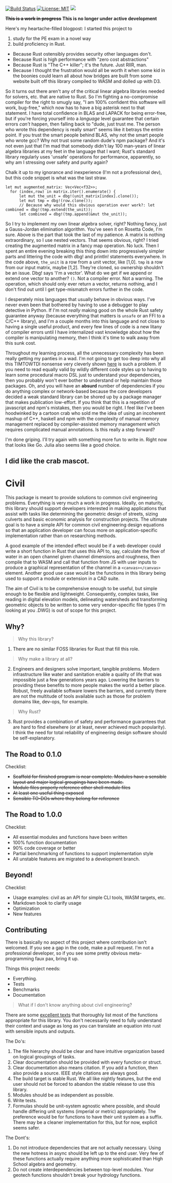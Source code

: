 [![Build Status](https://travis-ci.org/skreimeyer/civil.svg?branch=master)](https://travis-ci.org/skreimeyer/civil)
[![License: MIT](https://img.shields.io/badge/License-MIT-yellow.svg)](https://opensource.org/licenses/MIT)
![](https://img.shields.io/crates/d/civil.svg?style=flat)

~~__This is a work in progress__~~
 __This is no longer under active development__

Here's my heartache-filled blogpost:
I started this project to
1. study for the PE exam in a novel way
2. build proficiency in Rust.
+ Because Rust ostensibly provides security other languages don't.
+ Because Rust is high performance with "zero cost abstractions"
+ Because Rust is "The C++ killer"; it's the future. Just RIIR, man.
+ Because I thought the frustration would all be worth it when some kid in the boonies could learn all about how bridges are built from some website built off this library compiled to WASM and dolled up with D3.

So it turns out there aren't any of the critical linear algebra libraries needed for solvers, etc. that are native to Rust. So I'm fighting a no-compromise compiler for the right to smugly say, "I am 100% confident this software will work, bug-free," which now has to have a big asterisk next to that statement. I have total confidence in BLAS and LAPACK for being error-free, but if you're forcing yourself into a *language* level guarantee that certain errors *can't* happen, then falling back to "dude, just trust me. The person who wrote this dependency is really smart" seems like it betrays the entire point. If you trust the smart people behind BLAS, why not the smart people who wrote gcc? Why not trust some random dude's npm package? And it's not even just that I'm mad that somebody didn't lay 100 man-years of linear algebra libraries at my feet in the language that I want; Rust's standard library regularly uses 'unsafe' operations for performance, apparently, so why am I stressing over safety and purity again?

Chalk it up to my ignorance and inexperience (I'm not a professional dev), but this code snippet is what was the last straw.
```
let mut augmented_matrix: Vec<Vec<f32>>;
  for (index,row) in matrix.iter().enumerate() {
      let mut the_unit = dbg!(unit_matrix[index].clone());
      let mut tmp = dbg!(row.clone());
      // Because why would this obvious operation ever work?: let combined = dbg!(tmp.extend(the_unit));
      let combined = dbg!(tmp.append(&mut the_unit));
  ```
So I try to implement my own linear algebra solver, right? Nothing fancy, just a Gauss-Jordan elimination algorithm. You've seen it on Rosetta Code, I'm sure. Above is the part that took the last of my patience. A matrix is nothing extraordinary, so I use nested vectors. That seems obvious, right? I tried creating the augmented matrix in a fancy map operation. No luck. Then I spent an entire evening breaking this thing down into progressively simpler parts and littering the code with dbg! and println! statements everywhere. In the code above, `the_unit` is a row from a unit vector, like [1,0]. `tmp` is a row from our input matrix, maybe [1,2]. They're cloned, so ownership shouldn't be an issue. Dbg! says 'I'm a vector'. What do we get if we append or extend one vector to another? `()`. Not a compiler error. Not a warning. The operation, which should only ever return a vector, returns nothing, and I don't find out until I get type-mismatch errors further in the code.

I desperately miss languages that usually behave in obvious ways. I've never even been that bothered by having to use a debugger to play detective in Python. If I'm not *really* making good on the whole Rust safety guarantee anyway (because everything that matters is `unsafe` or an FFI to a C/C++ library), and I'm a couple months into this language and not close to having a single useful product, and every few lines of code is a new litany of compiler errors until I have internalized vast knowledge about how the compiler is manipulating memory, then I think it's time to walk away from this sunk cost.

Throughout my learning process, all the unnecessary complexity has been really getting my panties in a wad. I'm not going to get too deep into why all this TIMTOWTDI nonsense very cleverly shown [here](http://antoyo.ml/evolution-rust-programmer) is such a problem. If you need to read equally valid by wildly different code styles up to having to learn some procedural macro DSL just to understand your dependencies, then you probably won't ever bother to understand or help maintain those packages. Oh, and you will have an **absurd** number of dependencies if you do anything complex or network-based because the core developers decided a weak standard library can be shored up by a package manager that makes publication low-effort. If you think that this is a repetition of javascript and npm's mistakes, then you would be right. I feel like I've been hoodwinked by a cartoon crab who sold me the idea of using an incoherent mashup of C++, haskell and npm with the complexity of manual memory management replaced by compiler-assisted memory management which requires complicated manual annotations. Is this really a step forward?

I'm done griping. I'll try again with something more fun to write in. Right now that looks like Go. Julia also seems like a good choice.

I did like the crab mascot.
---

# Civil

This package is meant to provide solutions to common civil engineering problems. Everything is very much a work in progress. Ideally, on maturity, this library should support developers interested in making applications that assist with tasks like determining the geometric design of streets, sizing culverts and basic economic analysis for construction projects. The ultimate goal is to have a simple API for common civil engineering design equations so that an application developer can focus more on application-specific implementation rather than on researching methods.

A good example of the intended effect would be if a web developer could write a short function in Rust that uses this API to, say, calculate the flow of water in an open channel given channel dimensions and roughness, then compile that to WASM and call that function from JS with user inputs to produce a graphical representation of the channel in a `<canvas></canvas>` element. Another good use case would be the functions in this library being used to support a module or extension in a CAD suite.

The aim of Civil is to be comprehensive enough to be useful, but simple enough to be flexible and lightweight. Consequently, complex tasks, like reading in digital elevation models, delineating watersheds and transforming geometric objects to be written to some very vendor-specific file types (I'm looking at you .DWG) is out of scope for this project.

## Why?

> Why this library?

1. There are no similar FOSS libraries for Rust that fill this role.

> Why make a library at all?

2. Engineers and designers solve important, tangible problems. Modern infrastructure like water and sanitation enable a quality of life that was impossible just a few generations years ago. Lowering the barriers to providing these benefits to more people makes the world a better place. Robust, freely available software lowers the barriers, and currently there are not the multitude of tools available such as those for problem domains like, dev-ops, for example.

> Why Rust?

3. Rust provides a combination of safety and performance guarantees that are hard to find elsewhere (or at least, never achieved much popularity). I think the need for total reliability of engineering design software should be self-explanatory.

## The Road to 0.1.0
Checklist:
- ~~Scaffold for finished program is near complete. Modules have a sensible layout and major logical groupings have been made.~~
- ~~Module files properly reference other shell module files~~
- ~~At least one useful thing exposed~~
- ~~Sensible TO-DOs where they belong for reference~~

## The Road to 1.0.0
Checklist:
- All essential modules and functions have been written
- 100% function documentation
- 90% code coverage or better
- Partial benchmarking of functions to support implementation style
- All unstable features are migrated to a development branch.

## Beyond!
Checklist:
- Usage examples: civil as an API for simple CLI tools, WASM targets, etc.
- Markdown book to clarify usage
- Optimization
- New features

## Contributing
There is basically no aspect of this project where contribution isn't welcomed. If you see a gap in the code, make a pull request. I'm not a professional developer, so if you see some pretty obvious meta-programming faux pax, bring it up.

Things this project needs:
- Everything.
- Tests
- Benchmarks
- Documentation

> What if I don't know anything about civil engineering?

There are some [excellent texts](https://www.amazon.com/Civil-Engineering-Formulas-Tyler-Hicks/dp/0071614699) that thoroughly list most of the functions appropriate for this library. You don't necessarily need to fully understand their context and usage as long as you can translate an equation into rust with sensible inputs and outputs.

The Do's:
1. The file hierarchy should be clear and have intuitive organization based on logical groupings of tasks.
2. Clear documentation should be provided with every function or struct.
3. Clear documentation also means citation. If you add a function, then also provide a source. IEEE style citations are always good.
4. The build target is stable Rust. We all like nightly features, but the end user should not be forced to abandon the stable release to use this library.
5. Modules should be as independent as possible.
6. Write tests.
7. Formulas should be unit-system agnostic where possible, and should handle differing unit systems (imperial or metric) appropriately. The preference would be for functions to have their unit system as a suffix. There may be a cleaner implementation for this, but for now, explicit seems safer.

The Dont's:
1. Do not introduce dependencies that are not actually necessary. Using the new hotness in async should be left up to the end user. Very few of these functions actually require anything more sophisticated than High School algebra and geometry.
2. Do not create interdependencies between top-level modules. Your geotech functions shouldn't break your hydrology functions.
